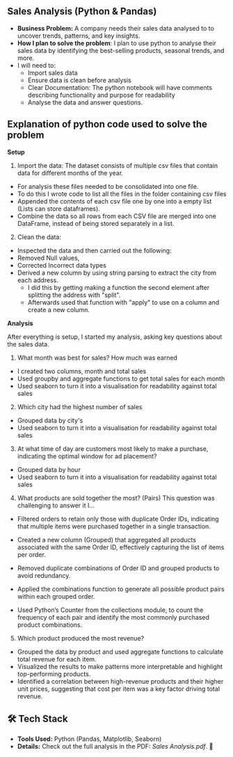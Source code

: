 ## **Sales Analysis (Python & Pandas)**  
- **Business Problem:** A company needs their sales data analysed to to uncover trends, patterns, and key insights.
- **How I plan to solve the problem**: I plan to use python to analyse their sales data by identifying the best-selling products, seasonal trends, and more.
- I will need to:
  - Import sales data
  - Ensure data is clean before analysis
  - Clear Documentation: The python notebook will have comments describing functionality and purpose for readability
  - Analyse the data and answer questions.
 
## Explanation of python code used to solve the problem
**Setup**
1) Import the data: The dataset consists of multiple csv files that contain data for different months of the year.
  - For analysis these files needed to be consolidated into one file.
  - To do this I wrote code to list all the files in the folder containing csv files
  - Appended the contents of each csv file one by one into a empty list (Lists can store dataframes).
  - Combine the data so all rows from each CSV file are merged into one DataFrame, instead of being stored separately in a list.

2) Clean the data:
  - Inspected the data and then carried out the following:
  - Removed Null values,
  - Corrected Incorrect data types
  - Derived a new column by using string parsing to extract the city from each address.
    - I did this by getting making a function the second element after splitting the address with "split".
    - Afterwards used that function with "apply" to use on a column and create a new column.

**Analysis**

After everything is setup, I started my analysis, asking key questions about the sales data.

1) What month was best for sales? How much was earned
  - I created two columns, month and total sales
  - Used groupby and aggregate functions to get total sales for each month
  - Used seaborn to turn it into a visualisation for readability against total sales

2) Which city had the highest number of sales
  - Grouped data by city's
  - Used seaborn to turn it into a visualisation for readability against total sales

3) At what time of day are customers most likely to make a purchase, indicating the optimal window for ad placement?
- Grouped data by hour
- Used seaborn to turn it into a visualisation for readability against total sales

4) What products are sold together the most? (Pairs)
This question was challenging to answer it I...
- Filtered orders to retain only those with duplicate Order IDs, indicating that multiple items were purchased together in a single transaction.

- Created a new column (Grouped) that aggregated all products associated with the same Order ID, effectively capturing the list of items per order.

- Removed duplicate combinations of Order ID and grouped products to avoid redundancy.

- Applied the combinations function to generate all possible product pairs within each grouped order.

- Used Python’s Counter from the collections module, to count the frequency of each pair and identify the most commonly purchased product combinations.

5) Which product produced the most revenue?
- Grouped the data by product and used aggregate functions to calculate total revenue for each item.
- Visualized the results to make patterns more interpretable and highlight top-performing products.
- Identified a correlation between high-revenue products and their higher unit prices, suggesting that cost per item was a key factor driving total revenue.

## 🛠️ Tech Stack
- **Tools Used:** Python (Pandas, Matplotlib, Seaborn)  
- **Details:** Check out the full analysis in the PDF: *Sales Analysis.pdf*. 💼
